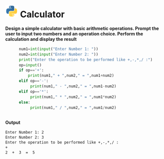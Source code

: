 
# <img src="https://github.com/Bihas6205/Codsoft/blob/main/pngwing.com.png" height="40px" width="40px"> Calculator  
**Design a simple calculator with basic arithmetic operations.
Prompt the user to input two numbers and an operation choice.
Perform the calculation and display the result**  

```python
      num1=int(input("Enter Number 1: "))
      num2=int(input("Enter Number 2: "))
      print("Enter the operation to be performed like +,-,*,/ :")
      op=input()
      if op=='+':
          print(num1," + ",num2," = ",num1+num2)
      elif op=='-':
           print(num1," - ",num2," = ",num1-num2)
      elif op=='*':
           print(num1," * ",num2," = ",num1*num2)
      else:
           print(num1," / ",num2," = ",num1/num2)
           
```

**Output**
```
Enter Number 1: 2
Enter Number 2: 3
Enter the operation to be performed like +,-,*,/ :
+
2  +  3  =  5
```
